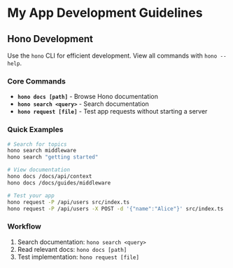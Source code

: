 # My App Development Guidelines

## Hono Development

Use the `hono` CLI for efficient development. View all commands with `hono --help`.

### Core Commands

- **`hono docs [path]`** - Browse Hono documentation
- **`hono search <query>`** - Search documentation
- **`hono request [file]`** - Test app requests without starting a server

### Quick Examples

```bash
# Search for topics
hono search middleware
hono search "getting started"

# View documentation
hono docs /docs/api/context
hono docs /docs/guides/middleware

# Test your app
hono request -P /api/users src/index.ts
hono request -P /api/users -X POST -d '{"name":"Alice"}' src/index.ts
```

### Workflow

1. Search documentation: `hono search <query>`
2. Read relevant docs: `hono docs [path]`
3. Test implementation: `hono request [file]`
